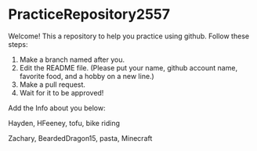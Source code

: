 # PracticeRepository2557

Welcome! This a repository to help you practice using github.
Follow these steps:
1. Make a branch named after you.
2. Edit the README file. 
    (Please put your name, github account name, favorite food, and a hobby on a new line.)
3. Make a pull request.
4. Wait for it to be approved!

Add the Info about you below:

Hayden, HFeeney, tofu, bike riding

Zachary, BeardedDragon15, pasta, Minecraft
